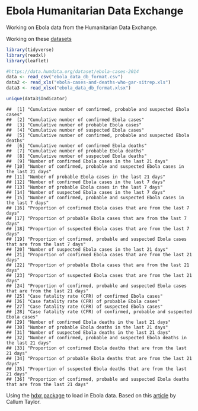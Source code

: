 Ebola Humanitarian Data Exchange
================

Working on Ebola data from the Humanitarian Data Exchange.

Working on these [datasets](https://data.humdata.org/ebola)

``` r
library(tidyverse)
library(readxl)
library(leaflet)
```

``` r
#https://data.humdata.org/dataset/ebola-cases-2014
data <- read_csv("ebola_data_db_format.csv")
data2 <- read_xls("ebola-cases-and-deaths-who-gar-sitrep.xls")
data3 <- read_xlsx("ebola_data_db_format.xlsx")
```

``` r
unique(data3$Indicator)
```

    ##  [1] "Cumulative number of confirmed, probable and suspected Ebola cases"                         
    ##  [2] "Cumulative number of confirmed Ebola cases"                                                 
    ##  [3] "Cumulative number of probable Ebola cases"                                                  
    ##  [4] "Cumulative number of suspected Ebola cases"                                                 
    ##  [5] "Cumulative number of confirmed, probable and suspected Ebola deaths"                        
    ##  [6] "Cumulative number of confirmed Ebola deaths"                                                
    ##  [7] "Cumulative number of probable Ebola deaths"                                                 
    ##  [8] "Cumulative number of suspected Ebola deaths"                                                
    ##  [9] "Number of confirmed Ebola cases in the last 21 days"                                        
    ## [10] "Number of confirmed, probable and suspected Ebola cases in the last 21 days"                
    ## [11] "Number of probable Ebola cases in the last 21 days"                                         
    ## [12] "Number of confirmed Ebola cases in the last 7 days"                                         
    ## [13] "Number of probable Ebola cases in the last 7 days"                                          
    ## [14] "Number of suspected Ebola cases in the last 7 days"                                         
    ## [15] "Number of confirmed, probable and suspected Ebola cases in the last 7 days"                 
    ## [16] "Proportion of confirmed Ebola cases that are from the last 7 days"                          
    ## [17] "Proportion of probable Ebola cases that are from the last 7 days"                           
    ## [18] "Proportion of suspected Ebola cases that are from the last 7 days"                          
    ## [19] "Proportion of confirmed, probable and suspected Ebola cases that are from the last 7 days"  
    ## [20] "Number of suspected Ebola cases in the last 21 days"                                        
    ## [21] "Proportion of confirmed Ebola cases that are from the last 21 days"                         
    ## [22] "Proportion of probable Ebola cases that are from the last 21 days"                          
    ## [23] "Proportion of suspected Ebola cases that are from the last 21 days"                         
    ## [24] "Proportion of confirmed, probable and suspected Ebola cases that are from the last 21 days" 
    ## [25] "Case fatality rate (CFR) of confirmed Ebola cases"                                          
    ## [26] "Case fatality rate (CFR) of probable Ebola cases"                                           
    ## [27] "Case fatality rate (CFR) of suspected Ebola cases"                                          
    ## [28] "Case fatality rate (CFR) of confirmed, probable and suspected Ebola cases"                  
    ## [29] "Number of confirmed Ebola deaths in the last 21 days"                                       
    ## [30] "Number of probable Ebola deaths in the last 21 days"                                        
    ## [31] "Number of suspected Ebola deaths in the last 21 days"                                       
    ## [32] "Number of confirmed, probable and suspected Ebola deaths in the last 21 days"               
    ## [33] "Proportion of confirmed Ebola deaths that are from the last 21 days"                        
    ## [34] "Proportion of probable Ebola deaths that are from the last 21 days"                         
    ## [35] "Proportion of suspected Ebola deaths that are from the last 21 days"                        
    ## [36] "Proportion of confirmed, probable and suspected Ebola deaths that are from the last 21 days"

Using the [hdxr package](https://callumgwtaylor.github.io/hdxr/) to load in Ebola data. Based on this [article](https://callumgwtaylor.github.io/blog/2017/07/03/cholera-in-yemen/) by Callum Taylor.

